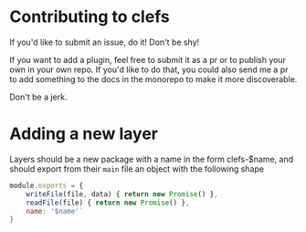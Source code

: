 # Contributing to clefs

If you'd like to submit an issue, do it!  Don't be shy!

If you want to add a plugin, feel free to submit it as a pr or to publish your
own in your own repo.  If you'd like to do that, you could also send me a pr to
add something to the docs in the monorepo to make it more discoverable.

Don't be a jerk.

# Adding a new layer

Layers should be a new package with a name in the form clefs-$name, and should
export from their `main` file an object with the following shape

```javascript
module.exports = {
	writeFile(file, data) { return new Promise() },
	readFile(file) { return new Promise() },
	name: '$name'`
}
```
